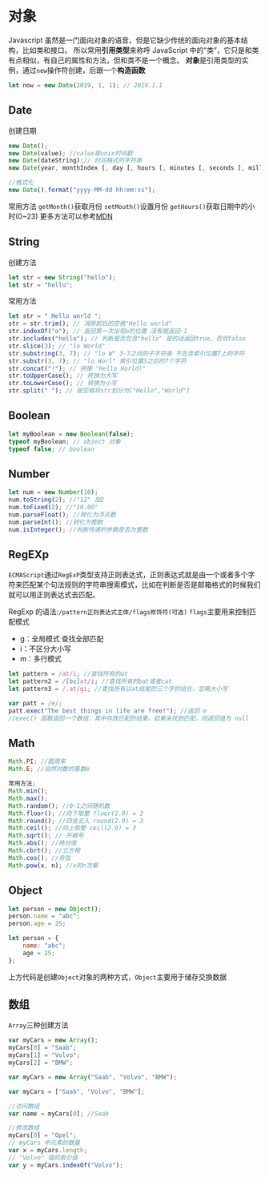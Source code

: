 # 对象

Javascript 虽然是一门面向对象的语音，但是它缺少传统的面向对象的基本结构，比如类和接口。
所以常用**引用类型**来称呼 JavaScript 中的“类”，它只是和类有点相似，有自己的属性和方法，但和类不是一个概念。
**对象**是引用类型的实例，通过`new`操作符创建，后跟一个**构造函数**

```js
let now = new Date(2019, 1, 1); // 2019.1.1
```

## Date

创建日期

```js
new Date();
new Date(value); //value是unix时间戳
new Date(dateString);// 时间格式的字符串
new Date(year, monthIndex [, day [, hours [, minutes [, seconds [, milliseconds]]]]]);

//格式化
new Date().format("yyyy-MM-dd hh:mm:ss");
```

常用方法
`getMonth()`获取月份
`setMouth()`设置月份
`getHours()`获取日期中的小时(0~23)
更多方法可以参考[MDN](https://developer.mozilla.org/zh-CN/docs/Web/JavaScript/Reference/Global_Objects/Date)

## String

创建方法

```js
let str = new String("hello");
let str = "hello";
```

常用方法

```js
let str = " Hello world ";
str = str.trim(); // 消除前后的空格"Hello world"
str.indexOf("o"); // 返回第一次出现o的位置 没有就返回-1
str.includes("hello"); // 判断是否包含"hello" 是的话返回true，否则false
str.slice(3); // "lo World"
str.substring(3, 7); // "lo W" 3-7之间的子字符串 不包含索引位置7上的字符
str.substr(3, 7); // "lo Worl" 索引位置3之后的7个字符
str.concat("!"); // 拼接 "Hello Horld!"
str.toUpperCase(); // 转换为大写
str.toLowerCase(); // 转换为小写
str.split(" "); // 按空格将str划分为["Hello","World"]
```

## Boolean

```js
let myBoolean = new Boolean(false);
typeof myBoolean; // object 对象
typeof false; // boolean
```

## Number

```js
let num = new Number(10);
num.toString(2); //"12" 加2
num.toFixed(2); //"10.00"
num.parseFloat(); //转化为浮点数
num.parseInt(); //转化为整数
num.isInteger(); //判断传递的参数是否为整数
```

## RegEXp

`ECMAScript`通过`RegExP`类型支持正则表达式，正则表达式就是由一个或者多个字符来匹配某个句法规则的字符串搜索模式，比如在判断是否是邮箱格式的时候我们就可以用正则表达式去匹配。

RegExp 的语法:`/pattern正则表达式主体/flags修饰符(可选)`
`flags`主要用来控制匹配模式

- g：全局模式 查找全部匹配
- i：不区分大小写
- m：多行模式

```js
let pattern = /at/i; //查找所有的at
let pattern2 = /[bc]at/i; //查找所有的bat或者cat
let pattern3 = /.at/gi; //查找所有以at结尾的三个字的组合，忽略大小写

var patt = /e/;
patt.exec("The best things in life are free!"); //返回 e
//exec() 函数返回一个数组，其中存放匹配的结果。如果未找到匹配，则返回值为 null
```

## Math

```js
Math.PI; //圆周率
Math.E; //自然对数的基数e

常用方法;
Math.min();
Math.max();
Math.random(); //0-1之间随机数
Math.floor(); //向下取整 floor(2.9) = 2
Math.round(); //四舍五入 round(2.9) = 3
Math.ceil(); //向上取整 ceil(2.9) = 3
Math.sqrt(); // 开根号
Math.abs(); //绝对值
Math.cbrt(); //立方根
Math.cos(); //余弦
Math.pow(x, n); //x的n次幂
```

## Object

```js
let person = new Object();
person.name = "abc";
person.age = 25;

let person = {
    name: "abc";
    age = 25;
};
```

上方代码是创建`Object`对象的两种方式，`Object`主要用于储存交换数据

## 数组

`Array`三种创建方法

```js
var myCars = new Array();
myCars[0] = "Saab";
myCars[1] = "Volvo";
myCars[2] = "BMW";

var myCars = new Array("Saab", "Volvo", "BMW");

var myCars = ["Saab", "Volvo", "BMW"];

//访问数组
var name = myCars[0]; //Saab

//修改数组
myCars[0] = "Opel";
// myCars 中元素的数量
var x = myCars.length;
// "Volvo" 值的索引值
var y = myCars.indexOf("Volvo");
```
